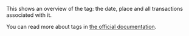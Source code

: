 This shows an overview of the tag: the date, place and all transactions associated with it.

You can read more about tags in [the official documentation](https://drive.google.com/open?id=1Du1eCKOFHB1pxXy64zcWCTC_MKEMqKMB).
